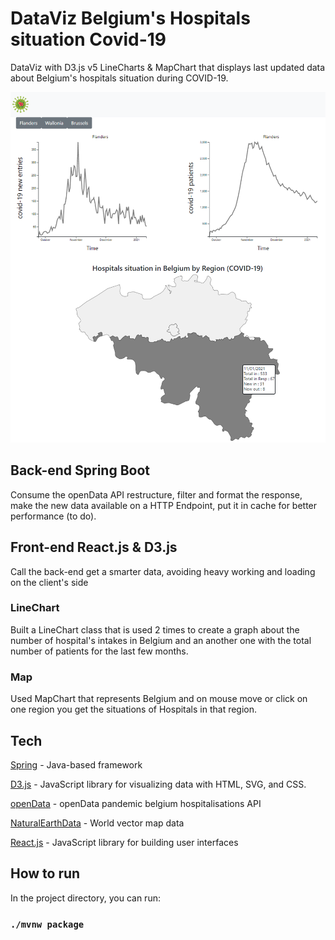 # DataViz Belgium's Hospitals situation Covid-19

DataViz with D3.js v5 LineCharts & MapChart that displays last updated data about Belgium's hospitals situation during COVID-19.

![plot](./src/main/resources/static/img/demo.png)

## Back-end Spring Boot

Consume the openData API restructure, filter and format the response, make the new data available on a HTTP Endpoint, put it in cache for better performance (to do).

## Front-end React.js & D3.js

Call the back-end get a smarter data, avoiding heavy working and loading on the client's side

### LineChart

Built a LineChart class that is used 2 times to create a graph about the number of hospital's intakes in Belgium and an another one with the total number of patients for the last few months.

### Map

Used MapChart that represents Belgium and on mouse move or click on one region you get the situations of Hospitals in that region.

## Tech

[Spring] - Java-based framework

[D3.js] - JavaScript library for visualizing data with HTML, SVG, and CSS.

[openData] - openData pandemic belgium hospitalisations API

[NaturalEarthData] - World vector map data

[React.js] - JavaScript library for building user interfaces

[Spring]: <https://spring.io/>
[openData]: <https://data.opendatasoft.com/explore/dataset/covid-19-pandemic-belgium-hosp-province%40public/api/?sort=date>
[D3.js]: <https://d3js.org/>
[NaturalEarthData]: <https://www.naturalearthdata.com/downloads/10m-cultural-vectors/10m-admin-0-details/>
[React.js]: <https://reactjs.org/>

## How to run

In the project directory, you can run:

### `./mvnw package`
